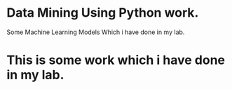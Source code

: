 # Data Mining Using Python work.
Some Machine Learning Models Which i have done in my lab.
# This is some work which i have done in my lab.
